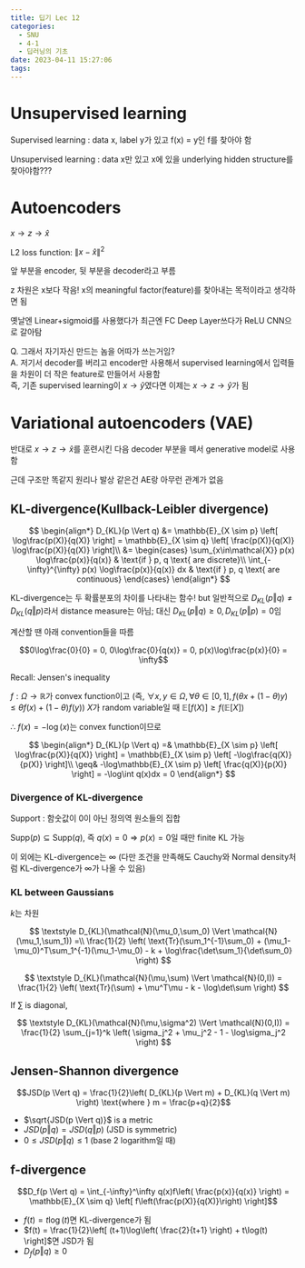 ```yaml
---
title: 딥기 Lec 12
categories:
  - SNU
  - 4-1
  - 딥러닝의 기초
date: 2023-04-11 15:27:06
tags:
---
```


# Unsupervised learning

Supervised learning
: data x, label y가 있고 f(x) = y인 f를 찾아야 함

Unsupervised learning
: data x만 있고 x에 있을 underlying hidden structure를 찾아야함???

# Autoencoders

$x \rightarrow z \rightarrow \hat{x}$

L2 loss function: $\lVert x - \hat{x} \rVert^2$

앞 부분을 encoder, 뒷 부분을 decoder라고 부름

z 차원은 x보다 작음! x의 meaningful factor(feature)를 찾아내는 목적이라고 생각하면 됨

옛날엔 Linear+sigmoid를 사용했다가 최근엔 FC Deep Layer쓰다가 ReLU CNN으로 갈아탐

Q. 그래서 자기자신 만드는 놈을 어따가 쓰는거임?  
A. 저기서 decoder를 버리고 encoder만 사용해서 supervised learning에서 입력들을 차원이 더 작은 feature로 만들어서 사용함  
즉, 기존 supervised learning이 $x \rightarrow \hat{y}$였다면 이제는 $x \rightarrow z \rightarrow \hat{y}$가 됨

# Variational autoencoders (VAE)

반대로 $x \rightarrow z \rightarrow \hat{x}$를 훈련시킨 다음 decoder 부분을 떼서 generative model로 사용함

근데 구조만 똑같지 원리나 발상 같은건 AE랑 아무런 관계가 없음

## KL-divergence(Kullback-Leibler divergence)

$$
\begin{align*}
  D_{KL}(p \Vert q) &= \mathbb{E}_{X \sim p} \left[ \log\frac{p(X)}{q(X)} \right] = \mathbb{E}_{X \sim q} \left[ \frac{p(X)}{q(X)} \log\frac{p(X)}{q(X)} \right]\\
  &= \begin{cases}
    \sum_{x\in\mathcal{X}} p(x) \log\frac{p(x)}{q(x)} & \text{if } p, q \text{ are discrete}\\
    \int_{-\infty}^{\infty} p(x) \log\frac{p(x)}{q(x)} dx & \text{if } p, q \text{ are continuous}
  \end{cases}
\end{align*}
$$

KL-divergence는 두 확률분포의 차이를 나타내는 함수! but 일반적으로 $D_{KL}(p \Vert q) \neq D_{KL}(q \Vert p)$라서 distance measure는 아님; 대신 $D_{KL}(p \Vert q) \geq 0, D_{KL}(p \Vert p) = 0$임

계산할 땐 아래 convention들을 따름

$$0\log\frac{0}{0} = 0, 0\log\frac{0}{q(x)} = 0, p(x)\log\frac{p(x)}{0} = \infty$$

Recall: Jensen's inequality

$f: \Omega\rightarrow\mathbb{R}$가 convex function이고 (즉, $\forall x,y\in\Omega, \forall\theta\in[0,1], f(\theta x + (1-\theta)y) \leq \theta f(x) + (1-\theta)f(y)$) $X$가 random variable일 때 $\mathbb{E}[f(X)] \geq f(\mathbb{E}[X])$

∴ $f(x) = -\log(x)$는 convex function이므로

$$
\begin{align*}
  D_{KL}(p \Vert q) =& \mathbb{E}_{X \sim p} \left[ \log\frac{p(X)}{q(X)} \right] = \mathbb{E}_{X \sim p} \left[ -\log\frac{q(X)}{p(X)} \right]\\
  \geq& -\log\mathbb{E}_{X \sim p} \left[ \frac{q(X)}{p(X)} \right] = -\log\int q(x)dx = 0
\end{align*}
$$

### Divergence of KL-divergence

Support
: 함숫값이 0이 아닌 정의역 원소들의 집합

$\text{Supp}(p) \subseteq \text{Supp}(q)$, 즉 $q(x)=0 \Rightarrow p(x)=0$일 때만 finite KL 가능

이 외에는 KL-divergence는 ∞ (다만 조건을 만족해도 Cauchy와 Normal density처럼 KL-divergence가 ∞가 나올 수 있음)

### KL between Gaussians

$k$는 차원

$$
\textstyle
D_{KL}(\mathcal{N}(\mu_0,\sum_0) \Vert \mathcal{N}(\mu_1,\sum_1)) =\\
\frac{1}{2} \left( \text{Tr}(\sum_1^{-1}\sum_0) + (\mu_1-\mu_0)^T\sum_1^{-1}(\mu_1-\mu_0) - k + \log\frac{\det\sum_1}{\det\sum_0} \right)
$$

$$
\textstyle
D_{KL}(\mathcal{N}(\mu,\sum) \Vert \mathcal{N}(0,I)) =
\frac{1}{2} \left( \text{Tr}(\sum) + \mu^T\mu - k - \log\det\sum \right)
$$

If $\sum$ is diagonal,

$$
\textstyle
D_{KL}(\mathcal{N}(\mu,\sigma^2) \Vert \mathcal{N}(0,I)) =
\frac{1}{2} \sum_{j=1}^k \left( \sigma_j^2 + \mu_j^2 - 1 - \log\sigma_j^2 \right)
$$

## Jensen-Shannon divergence

$$JSD(p \Vert q) = \frac{1}{2}\left( D_{KL}(p \Vert m) + D_{KL}(q \Vert m) \right) \text{where } m = \frac{p+q}{2}$$

- $\sqrt{JSD(p \Vert q)}$ is a metric
- $JSD(p \Vert q) = JSD(q \Vert p)$ (JSD is symmetric)
- $0 \leq JSD(p \Vert q) \leq 1$ (base 2 logarithm일 때)

## f-divergence

$$D_f(p \Vert q) = \int_{-\infty}^\infty q(x)f\left( \frac{p(x)}{q(x)} \right) = \mathbb{E}_{X \sim q} \left[ f\left(\frac{p(X)}{q(X)}\right) \right]$$

- $f(t) = t\log(t)$면 KL-divergence가 됨
- $f(t) = \frac{1}{2}\left[ (t+1)\log\left( \frac{2}{t+1} \right) + t\log(t) \right]$면 JSD가 됨
- $D_f(p \Vert q) \geq 0$
